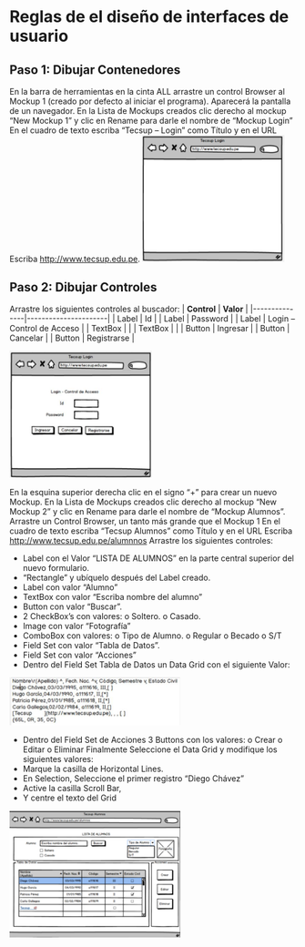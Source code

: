 # Reglas de el diseño de interfaces de usuario
## Paso 1: Dibujar Contenedores
En la barra de herramientas en la cinta ALL arrastre un control Browser al Mockup 1 (creado por defecto al iniciar
el programa). Aparecerá la pantalla de un navegador.
En la Lista de Mockups creados clic derecho al mockup “New Mockup 1” y clic en Rename para darle el nombre
de “Mockup Login”
En el cuadro de texto escriba “Tecsup – Login” como Título y en el URL Escriba http://www.tecsup.edu.pe.
 <img src="./img/01.png" alt="tecsup" width="250px" />

## Paso 2: Dibujar Controles
Arrastre los siguientes controles al buscador:
| **Control**   | **Valor**            |
|---------------|----------------------|
| Label         | Id                  |
| Label         | Password            |
| Label         | Login – Control de Acceso |
| TextBox       |                      |
| TextBox       |                      |
| Button        | Ingresar            |
| Button        | Cancelar            |
| Button        | Registrarse         |

<img src="./img/02.png" alt="tecsup" width="250px" />

En la esquina superior derecha clic en el signo “+” para crear un nuevo Mockup.
En la Lista de Mockups creados clic derecho al mockup “New Mockup 2” y clic en Rename para darle el nombre
de “Mockup Alumnos”.
Arrastre un Control Browser, un tanto más grande que el Mockup 1
En el cuadro de texto escriba “Tecsup Alumnos” como Título y en el URL Escriba
http://www.tecsup.edu.pe/alumnnos
Arrastre los siguientes controles:
- Label con el Valor “LISTA DE ALUMNOS” en la parte central superior del nuevo formulario.
- “Rectangle” y ubíquelo después del Label creado.
- Label con valor “Alumno”
- TextBox con valor “Escriba nombre del alumno”
- Button con valor “Buscar”.
- 2 CheckBox’s con valores:
    o Soltero.
    o Casado.
- Image con valor “Fotografía”
- ComboBox con valores:
    o Tipo de Alumno.
    o Regular
    o Becado
    o S/T
- Field Set con valor “Tabla de Datos”.
- Field Set con valor “Acciones”
- Dentro del Field Set Tabla de Datos un Data Grid con el siguiente Valor:
<img src="./img/03-1.png" alt="tecsup" width="300px" />

- Dentro del Field Set de Acciones 3 Buttons con los valores:
    o Crear
    o Editar
    o Eliminar
Finalmente Seleccione el Data Grid y modifique los siguientes valores:
- Marque la casilla de Horizontal Lines.
- En Selection, Seleccione el primer registro “Diego Chávez”
- Active la casilla Scroll Bar,  
- Y centre el texto del Grid
<img src="./img/03-2.png" alt="tecsup" width="300px" />
  